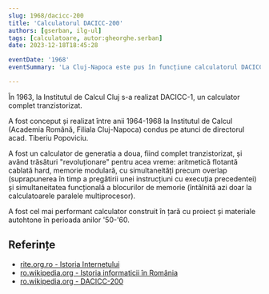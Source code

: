 ```yaml
---
slug: 1968/dacicc-200
title: 'Calculatorul DACICC-200'
authors: [gserban, ilg-ul]
tags: [calculatoare, autor:gheorghe.serban]
date: 2023-12-18T18:45:28

eventDate: '1968'
eventSummary: 'La Cluj-Napoca este pus în funcțiune calculatorul DACICC-200'

---
```


În 1963, la Institutul de Calcul Cluj s-a realizat DACICC-1, un
calculator complet tranzistorizat.

<!-- truncate -->

A fost conceput și realizat între anii 1964-1968 la Institutul de Calcul
(Academia Română, Filiala Cluj-Napoca) condus pe atunci de directorul
acad. Tiberiu Popoviciu.

A fost un calculator de generatia a doua, fiind complet tranzistorizat,
și având trăsături "revoluționare" pentru acea vreme: aritmetică flotantă
cablată hard, memorie modulară, cu simultaneități precum overlap
(suprapunerea în timp a pregătirii unei instrucțiuni cu execuția
precedentei) și simultaneitatea funcțională a blocurilor de memorie
(întâlnită azi doar la calculatoarele paralele multiprocesor).

A fost cel mai performant calculator construit în țară cu proiect
și materiale autohtone în perioada anilor '50-'60.

## Referințe

- [rite.org.ro - Istoria Internetului](https://rite.org.ro/istoria-internetului/)
- [ro.wikipedia.org - Istoria informaticii în România](https://ro.wikipedia.org/wiki/Istoria_informaticii_în_România)
- [ro.wikipedia.org - DACICC-200](https://ro.wikipedia.org/wiki/DACICC-200)
